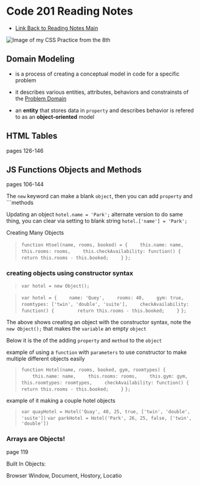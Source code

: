 # Code 201 Reading Notes

* [Link Back to Reading Notes Main](https://pale-crusader.github.io/reading-notes)

![Image of my CSS Practice from the 8th](https://pale-crusader.github.io/reading-notes/img/CSS-Selector-Practice.PNG "This is the screenshot of me successfully completing the CSS Selector task") 

## Domain Modeling
* is a process of creating a conceptual model in code for a specific problem
* it describes various entities, attributes, behaviors and  constrainsts of the [Problem Domain](https://pale-crusader.github.io/reading-notes/class-07)

* an **entity** that stores data in ```property``` and describes behavior is refered to as an **object-oriented** model

## HTML Tables
pages 126-146





## JS Functions Objects and Methods
pages 106-144


The ```new``` keyword can make a blank ```object```, then you can add ```property``` and ```methods


Updating an object
```hotel.name = 'Park';```
alternate version to do same thing, you can clear via setting to blank string
```hotel.['name'] = 'Park';```

Creating Many Objects

> ```function Htoel(name, rooms, booked) = {```
> ```    this.name: name,```
> ```    this.rooms: rooms,```
> ```    this.checkAvailability: function() {```
> ```        return this.rooms - this.booked;```
> ```    }```
> ```};```

### creating objects using constructor syntax

> ```var hotel = new Object();```  

> ```var hotel = {```
> ```    name: 'Quey',```
> ```    rooms: 40,```
> ```    gym: true,```
> ```    roomtypes: ['twin', 'double', 'suite'],```
> ```    checkAvailability: function() {```
> ```        return this.rooms - this.booked;```
> ```    }```
> ```};```

The above shows creating an object with the constructor syntax, note the ```new Object();``` that makes the ```variable``` an empty ```object```

Below it is the of the adding ```property``` and ```method``` to the ```object```

example of using a ```function``` with ```parameters``` to use constructor to make multiple different objects easily

> ```function Hotel(name, rooms, booked, gym, roomtypes) {```  
> ```    this.name: name,```
> ```    this.rooms: rooms,```
> ```    this.gym: gym,```
> ```    this.roomtypes: roomtypes,```
> ```    checkAvailability: function() {```
> ```        return this.rooms - this.booked;```
> ```    }```
> ```};```

example of it making a couple hotel objects
> ```var quayHotel = Hotel('Quay', 40, 25, true, ['twin', 'double', 'suite'])```
> ```var parkHotel = Hotel('Park', 26, 25, false, ['twin', 'double'])```

### Arrays are Objects!
page 119

Built In Objects: 

Browser Window, Document, Hostory, Locatio

